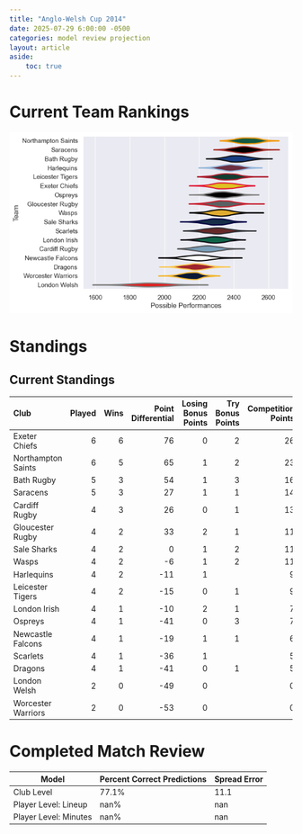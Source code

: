 ```yaml
---  
title: "Anglo-Welsh Cup 2014"  
date: 2025-07-29 6:00:00 -0500  
categories: model review projection  
layout: article  
aside:  
    toc: true  
---
```

# Current Team Rankings


![Club Rankings](plots/rankings_Anglo-Welsh_Cup_2014.png)
# Standings

## Current Standings


| Club               |   Played |   Wins |   Point Differential |   Losing Bonus Points |   Try Bonus Points |   Competition Points |
|:-------------------|---------:|-------:|---------------------:|----------------------:|-------------------:|---------------------:|
| Exeter Chiefs      |        6 |      6 |                   76 |                     0 |                  2 |                   26 |
| Northampton Saints |        6 |      5 |                   65 |                     1 |                  2 |                   23 |
| Bath Rugby         |        5 |      3 |                   54 |                     1 |                  3 |                   16 |
| Saracens           |        5 |      3 |                   27 |                     1 |                  1 |                   14 |
| Cardiff Rugby      |        4 |      3 |                   26 |                     0 |                  1 |                   13 |
| Gloucester Rugby   |        4 |      2 |                   33 |                     2 |                  1 |                   11 |
| Sale Sharks        |        4 |      2 |                    0 |                     1 |                  2 |                   11 |
| Wasps              |        4 |      2 |                   -6 |                     1 |                  2 |                   11 |
| Harlequins         |        4 |      2 |                  -11 |                     1 |                    |                    9 |
| Leicester Tigers   |        4 |      2 |                  -15 |                     0 |                  1 |                    9 |
| London Irish       |        4 |      1 |                  -10 |                     2 |                  1 |                    7 |
| Ospreys            |        4 |      1 |                  -41 |                     0 |                  3 |                    7 |
| Newcastle Falcons  |        4 |      1 |                  -19 |                     1 |                  1 |                    6 |
| Scarlets           |        4 |      1 |                  -36 |                     1 |                    |                    5 |
| Dragons            |        4 |      1 |                  -41 |                     0 |                  1 |                    5 |
| London Welsh       |        2 |      0 |                  -49 |                     0 |                    |                    0 |
| Worcester Warriors |        2 |      0 |                  -53 |                     0 |                    |                    0 |



# Completed Match Review


| Model | Percent Correct Predictions | Spread Error |
| ------ | ------ | ------ |
| Club Level | 77.1% | 11.1 |
| Player Level: Lineup | nan% | nan |
| Player Level: Minutes | nan% | nan |

